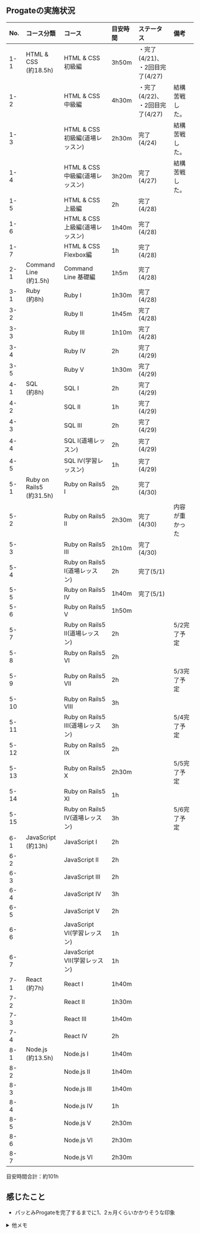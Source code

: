 ## Progateの実施状況

|No. |コース分類|コース|目安時間|ステータス|備考|
|:-- |:---------|:-----|:--------|:---------|:---|
|1-1 |HTML & CSS<br>(約18.5h)|HTML & CSS 初級編               |3h50m  |・完了(4/21)、<br>・2回目完了(4/27)||
|1-2 |                       |HTML & CSS 中級編               |4h30m  |・完了(4/22)、<br>・2回目完了(4/27)|結構苦戦した。|
|1-3 |                       |HTML & CSS 初級編(道場レッスン)  |2h30m  |完了(4/24)|結構苦戦した。|
|1-4 |                       |HTML & CSS 中級編(道場レッスン)  |3h20m  |完了(4/27)|結構苦戦した。|
|1-5 |                       |HTML & CSS 上級編                |2h     |完了(4/28)||
|1-6 |                       |HTML & CSS 上級編(道場レッスン)  |1h40m  |完了(4/28)||
|1-7 |                       |HTML & CSS Flexbox編            |1h     |完了(4/28)||
|2-1 |Command Line<br>(約1.5h)|Command Line 基礎編  |1h5m   |完了(4/28)||
|3-1 |Ruby<br>(約8h)|Ruby I    |1h30m  |完了(4/28)||
|3-2 |              |Ruby II   |1h45m  |完了(4/28)||
|3-3 |              |Ruby III  |1h10m  |完了(4/28)||
|3-4 |              |Ruby IV   |2h     |完了(4/29)||
|3-5 |              |Ruby V    |1h30m  |完了(4/29)||
|4-1 |SQL<br>(約8h)|SQL I                |2h  |完了(4/29)||
|4-2 |             |SQL II               |1h  |完了(4/29)||
|4-3 |             |SQL III              |2h  |完了(4/29)||
|4-4 |             |SQL Ⅰ(道場レッスン)  |2h  |完了(4/29)||
|4-5 |             |SQL IV(学習レッスン)  |1h  |完了(4/29)||
|5-1 |Ruby on Rails5<br>(約31.5h)|Ruby on Rails5 I                 |2h     |完了(4/30)||
|5-2 |                           |Ruby on Rails5 II                |2h30m  |完了(4/30)|内容が重かった|
|5-3 |                           |Ruby on Rails5 III               |2h10m  |完了(4/30)||
|5-4 |                           |Ruby on Rails5 I(道場レッスン)    |2h     |完了(5/1)||
|5-5 |                           |Ruby on Rails5 IV                |1h40m  |完了(5/1)||
|5-6 |                           |Ruby on Rails5 V                 |1h50m  |||
|5-7 |                           |Ruby on Rails5 II(道場レッスン)   |2h     ||5/2完了予定|
|5-8 |                           |Ruby on Rails5 VI                |2h     |||
|5-9 |                           |Ruby on Rails5 VII               |2h     ||5/3完了予定|
|5-10|                           |Ruby on Rails5 VIII              |3h     |||
|5-11|                           |Ruby on Rails5 III(道場レッスン)  |3h     ||5/4完了予定|
|5-12|                           |Ruby on Rails5 IX                |2h     |||
|5-13|                           |Ruby on Rails5 X                 |2h30m  ||5/5完了予定|
|5-14|                           |Ruby on Rails5 XI                |1h     |||
|5-15|                           |Ruby on Rails5 IV(道場レッスン)   |3h     ||5/6完了予定|
|6-1 |JavaScript<br>(約13h)|JavaScript I                 |2h  |||
|6-2 |                     |JavaScript II                |2h  |||
|6-3 |                     |JavaScript III               |2h  |||
|6-4 |                     |JavaScript IV                |3h  |||
|6-5 |                     |JavaScript V                 |2h  |||
|6-6 |                     |JavaScript VI(学習レッスン)   |1h  |||
|6-7 |                     |JavaScript VII(学習レッスン)  |1h  |||
|7-1 |React<br>(約7h)|React I   |1h40m  |||
|7-2 |               |React II  |1h30m  |||
|7-3 |               |React III |1h40m  |||
|7-4 |               |React IV  |2h     |||
|8-1 |Node.js<br>(約13.5h)|Node.js I    |1h40m  |||
|8-2 |                    |Node.js II   |1h40m  |||
|8-3 |                    |Node.js III  |1h40m  |||
|8-4 |                    |Node.js IV   |1h     |||
|8-5 |                    |Node.js V    |2h30m  |||
|8-6 |                    |Node.js VI   |2h30m  |||
|8-7 |                    |Node.js VI   |2h30m  |||

目安時間合計：約101h

## 感じたこと
- パッとみProgateを完了するまでに1、2ヵ月くらいかかりそうな印象

<details>
<summary>他メモ</summary>

- 試しに練習がてらハンドで上記を作ってみたが大変だった、特に整形
- 表のジェネレータあるならそっちのが楽できそう?<br>
  コレとか<https://notepm.jp/markdown-table-tool><br>
  だが暫くはハンドで練習したい気持ちあり..
- 目安時間をサマったりするなら、excelとかから関数で生成するのもありかも?
- githubのui上で矩形選択する方法ないかな(?)

</details>
